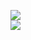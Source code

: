 [![](https://img.shields.io/badge/Made%20With-Github%20Spray-lightgrey.svg?style=for-the-badge&logo=github)](https://github.com/Annihil/github-spray#14807)  
[![](https://i.imgur.com/2DrTn0Z.gif)](https://github.com/Annihil/github-spray)